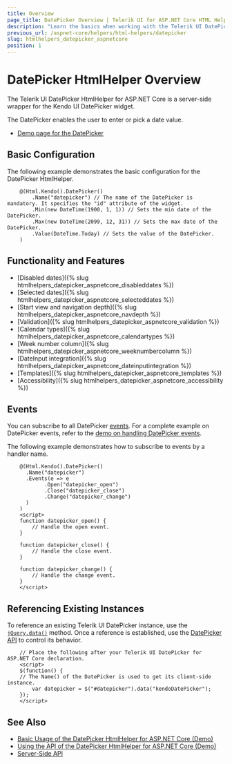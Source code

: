 ```yaml
---
title: Overview
page_title: DatePicker Overview | Telerik UI for ASP.NET Core HTML Helpers
description: "Learn the basics when working with the Telerik UI DatePicker HtmlHelper for ASP.NET Core (MVC 6 or ASP.NET Core MVC)."
previous_url: /aspnet-core/helpers/html-helpers/datepicker
slug: htmlhelpers_datepicker_aspnetcore
position: 1
---
```


# DatePicker HtmlHelper Overview

The Telerik UI DatePicker HtmlHelper for ASP.NET Core is a server-side wrapper for the Kendo UI DatePicker widget.

The DatePicker enables the user to enter or pick a date value.

* [Demo page for the DatePicker](https://demos.telerik.com/aspnet-core/datepicker/index)

## Basic Configuration

The following example demonstrates the basic configuration for the DatePicker HtmlHelper.

```
    @(Html.Kendo().DatePicker()
        .Name("datepicker") // The name of the DatePicker is mandatory. It specifies the "id" attribute of the widget.
        .Min(new DateTime(1900, 1, 1)) // Sets the min date of the DatePicker.
        .Max(new DateTime(2099, 12, 31)) // Sets the max date of the DatePicker.
        .Value(DateTime.Today) // Sets the value of the DatePicker.
    )
```

## Functionality and Features

* [Disabled dates]({% slug htmlhelpers_datepicker_aspnetcore_disableddates %})
* [Selected dates]({% slug htmlhelpers_datepicker_aspnetcore_selecteddates %})
* [Start view and navigation depth]({% slug htmlhelpers_datepicker_aspnetcore_navdepth %})
* [Validation]({% slug htmlhelpers_datepicker_aspnetcore_validation %})
* [Calendar types]({% slug htmlhelpers_datepicker_aspnetcore_calendartypes %})
* [Week number column]({% slug htmlhelpers_datepicker_aspnetcore_weeknumbercolumn %})
* [DateInput integration]({% slug htmlhelpers_datepicker_aspnetcore_dateinputintegration %})
* [Templates]({% slug htmlhelpers_datepicker_aspnetcore_templates %})
* [Accessibility]({% slug htmlhelpers_datepicker_aspnetcore_accessibility %})

## Events

You can subscribe to all DatePicker [events](/api/datepicker). For a complete example on DatePicker events, refer to the [demo on handling DatePicker events](https://demos.telerik.com/aspnet-core/datepicker/events).

The following example demonstrates how to subscribe to events by a handler name.

```
    @(Html.Kendo().DatePicker()
      .Name("datepicker")
      .Events(e => e
            .Open("datepicker_open")
            .Close("datepicker_close")
            .Change("datepicker_change")
      )
    )
    <script>
    function datepicker_open() {
        // Handle the open event.
    }

    function datepicker_close() {
        // Handle the close event.
    }

    function datepicker_change() {
        // Handle the change event.
    }
    </script>
```

## Referencing Existing Instances

To reference an existing Telerik UI DatePicker instance, use the [`jQuery.data()`](http://api.jquery.com/jQuery.data/) method. Once a reference is established, use the [DatePicker API](/api/datepicker) to control its behavior.

        // Place the following after your Telerik UI DatePicker for ASP.NET Core declaration.
        <script>
        $(function() {
        // The Name() of the DatePicker is used to get its client-side instance.
            var datepicker = $("#datepicker").data("kendoDatePicker");
        });
        </script>

## See Also

* [Basic Usage of the DatePicker HtmlHelper for ASP.NET Core (Demo)](https://demos.telerik.com/aspnet-core/datepicker/index)
* [Using the API of the DatePicker HtmlHelper for ASP.NET Core (Demo)](https://demos.telerik.com/aspnet-core/datepicker/api)
* [Server-Side API](/api/datepicker)
